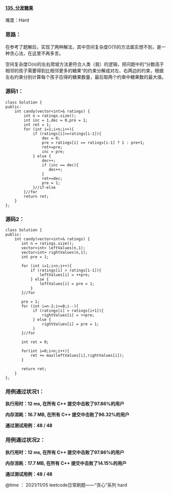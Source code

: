 #### [135. 分发糖果](https://leetcode-cn.com/problems/candy/)

难度：Hard

### **思路：**

​		在参考了题解后，实现了两种解法，其中空间复杂度O(1)的方法属实想不到，是一种贪心法，在这里不再多言。

​		空间复杂度O(n)的左右爬坡方法更符合人类（我）的逻辑，把问题中的“分数高于相邻的孩子需要得到比相邻更多的糖果“的约束分解成对左、右两边的约束，根据左右约束分别计算每个孩子应得的糖果数量，最后取两个约束中糖果数的最大值。

### **源码1：**

```
class Solution {
public:
    int candy(vector<int>& ratings) {
        int n = ratings.size();
        int inc = 1,dec = 0,pre = 1;
        int ret = 1;
        for (int i=1;i<n;i++){
            if (ratings[i]>=ratings[i-1]){
                dec = 0;
                pre = ratings[i] == ratings[i-1] ? 1 : pre+1;
                ret+=pre;
                inc = pre;
            } else {
                dec++;
                if (inc == dec){
                   dec++;
                }
                ret+=dec;
                pre = 1;
            }//if-else
        }//for
        return ret;
    }
};
```

### **源码2：**

```
class Solution {
public:
    int candy(vector<int>& ratings) {
       int n = ratings.size();
       vector<int> leftValues(n,1);
       vector<int> rightValues(n,1);
       int pre = 1;

       for (int i=1;i<n;i++){
           if (ratings[i] > ratings[i-1]){
               leftValues[i] = ++pre;
           } else {
               leftValues[i] = pre = 1;
           }
       }//for

       pre = 1;
       for (int i=n-2;i>=0;i--){
            if (ratings[i] > ratings[i+1]){
                rightValues[i] = ++pre;
            } else {
                rightValues[i] = pre = 1;
            }
       }//for

       int ret = 0;

       for(int i=0;i<n;i++){
           ret += max(leftValues[i],rightValues[i]);
       }

       return ret;
    }
};
```



### **用例通过状况1：**

**执行用时：12 ms, 在所有 C++ 提交中击败了97.86%的用户**

**内存消耗：16.7 MB, 在所有 C++ 提交中击败了96.32%的用户**

**通过测试用例：48 / 48**



### **用例通过状况2：**

**执行用时：12 ms, 在所有 C++ 提交中击败了97.86%的用户**

**内存消耗：17.7 MB, 在所有 C++ 提交中击败了14.15%的用户**

**通过测试用例：48 / 48**



@time ： 2021/11/05  leetcode日常刷题——“贪心”系列  hard

